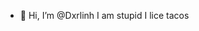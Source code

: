 - 👋 Hi, I’m @Dxrlinh
I am stupid
I lice tacos

<!---
Dxrlinh/Dxrlinh is a ✨ special ✨ repository because its `README.md` (this file) appears on your GitHub profile.
You can click the Preview link to take a look at your changes.
--->
